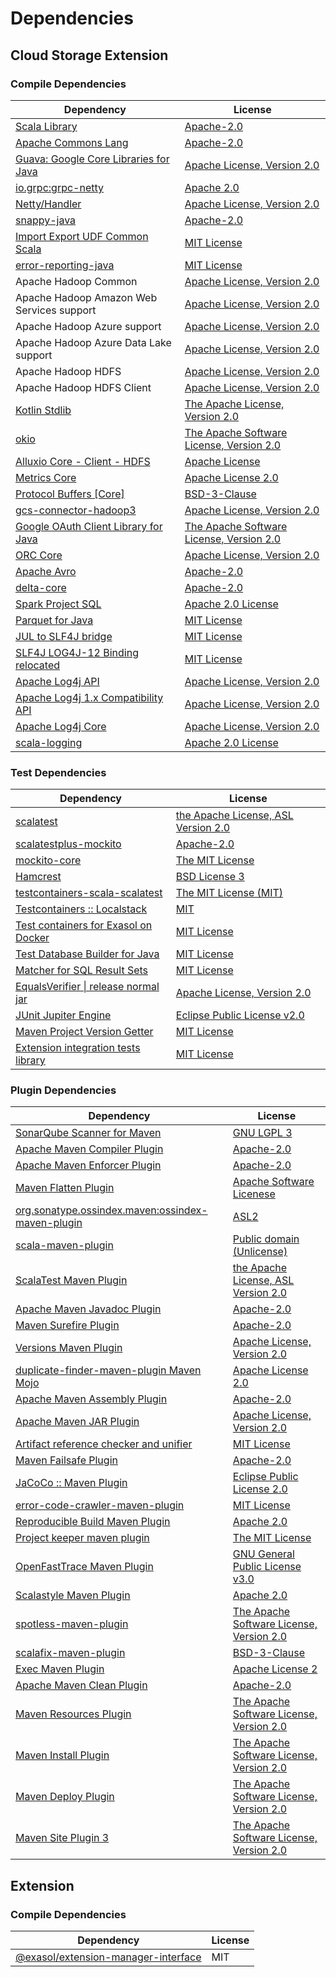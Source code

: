 <!-- @formatter:off -->
# Dependencies

## Cloud Storage Extension

### Compile Dependencies

| Dependency                                 | License                                       |
| ------------------------------------------ | --------------------------------------------- |
| [Scala Library][0]                         | [Apache-2.0][1]                               |
| [Apache Commons Lang][2]                   | [Apache-2.0][3]                               |
| [Guava: Google Core Libraries for Java][4] | [Apache License, Version 2.0][5]              |
| [io.grpc:grpc-netty][6]                    | [Apache 2.0][7]                               |
| [Netty/Handler][8]                         | [Apache License, Version 2.0][1]              |
| [snappy-java][9]                           | [Apache-2.0][10]                              |
| [Import Export UDF Common Scala][11]       | [MIT License][12]                             |
| [error-reporting-java][13]                 | [MIT License][14]                             |
| Apache Hadoop Common                       | [Apache License, Version 2.0][3]              |
| Apache Hadoop Amazon Web Services support  | [Apache License, Version 2.0][3]              |
| Apache Hadoop Azure support                | [Apache License, Version 2.0][3]              |
| Apache Hadoop Azure Data Lake support      | [Apache License, Version 2.0][3]              |
| Apache Hadoop HDFS                         | [Apache License, Version 2.0][3]              |
| Apache Hadoop HDFS Client                  | [Apache License, Version 2.0][3]              |
| [Kotlin Stdlib][15]                        | [The Apache License, Version 2.0][5]          |
| [okio][16]                                 | [The Apache Software License, Version 2.0][5] |
| [Alluxio Core - Client - HDFS][17]         | [Apache License][18]                          |
| [Metrics Core][19]                         | [Apache License 2.0][10]                      |
| [Protocol Buffers [Core]][20]              | [BSD-3-Clause][21]                            |
| [gcs-connector-hadoop3][22]                | [Apache License, Version 2.0][5]              |
| [Google OAuth Client Library for Java][23] | [The Apache Software License, Version 2.0][3] |
| [ORC Core][24]                             | [Apache License, Version 2.0][3]              |
| [Apache Avro][25]                          | [Apache-2.0][3]                               |
| [delta-core][26]                           | [Apache-2.0][27]                              |
| [Spark Project SQL][28]                    | [Apache 2.0 License][29]                      |
| [Parquet for Java][30]                     | [MIT License][31]                             |
| [JUL to SLF4J bridge][32]                  | [MIT License][33]                             |
| [SLF4J LOG4J-12 Binding relocated][32]     | [MIT License][33]                             |
| [Apache Log4j API][34]                     | [Apache License, Version 2.0][3]              |
| [Apache Log4j 1.x Compatibility API][35]   | [Apache License, Version 2.0][3]              |
| [Apache Log4j Core][36]                    | [Apache License, Version 2.0][3]              |
| [scala-logging][37]                        | [Apache 2.0 License][29]                      |

### Test Dependencies

| Dependency                                 | License                                   |
| ------------------------------------------ | ----------------------------------------- |
| [scalatest][38]                            | [the Apache License, ASL Version 2.0][27] |
| [scalatestplus-mockito][39]                | [Apache-2.0][27]                          |
| [mockito-core][40]                         | [The MIT License][41]                     |
| [Hamcrest][42]                             | [BSD License 3][43]                       |
| [testcontainers-scala-scalatest][44]       | [The MIT License (MIT)][45]               |
| [Testcontainers :: Localstack][46]         | [MIT][47]                                 |
| [Test containers for Exasol on Docker][48] | [MIT License][49]                         |
| [Test Database Builder for Java][50]       | [MIT License][51]                         |
| [Matcher for SQL Result Sets][52]          | [MIT License][53]                         |
| [EqualsVerifier \| release normal jar][54] | [Apache License, Version 2.0][3]          |
| [JUnit Jupiter Engine][55]                 | [Eclipse Public License v2.0][56]         |
| [Maven Project Version Getter][57]         | [MIT License][58]                         |
| [Extension integration tests library][59]  | [MIT License][60]                         |

### Plugin Dependencies

| Dependency                                              | License                                       |
| ------------------------------------------------------- | --------------------------------------------- |
| [SonarQube Scanner for Maven][61]                       | [GNU LGPL 3][62]                              |
| [Apache Maven Compiler Plugin][63]                      | [Apache-2.0][3]                               |
| [Apache Maven Enforcer Plugin][64]                      | [Apache-2.0][3]                               |
| [Maven Flatten Plugin][65]                              | [Apache Software Licenese][3]                 |
| [org.sonatype.ossindex.maven:ossindex-maven-plugin][66] | [ASL2][5]                                     |
| [scala-maven-plugin][67]                                | [Public domain (Unlicense)][68]               |
| [ScalaTest Maven Plugin][69]                            | [the Apache License, ASL Version 2.0][27]     |
| [Apache Maven Javadoc Plugin][70]                       | [Apache-2.0][3]                               |
| [Maven Surefire Plugin][71]                             | [Apache-2.0][3]                               |
| [Versions Maven Plugin][72]                             | [Apache License, Version 2.0][3]              |
| [duplicate-finder-maven-plugin Maven Mojo][73]          | [Apache License 2.0][29]                      |
| [Apache Maven Assembly Plugin][74]                      | [Apache-2.0][3]                               |
| [Apache Maven JAR Plugin][75]                           | [Apache License, Version 2.0][3]              |
| [Artifact reference checker and unifier][76]            | [MIT License][77]                             |
| [Maven Failsafe Plugin][78]                             | [Apache-2.0][3]                               |
| [JaCoCo :: Maven Plugin][79]                            | [Eclipse Public License 2.0][80]              |
| [error-code-crawler-maven-plugin][81]                   | [MIT License][82]                             |
| [Reproducible Build Maven Plugin][83]                   | [Apache 2.0][5]                               |
| [Project keeper maven plugin][84]                       | [The MIT License][85]                         |
| [OpenFastTrace Maven Plugin][86]                        | [GNU General Public License v3.0][87]         |
| [Scalastyle Maven Plugin][88]                           | [Apache 2.0][29]                              |
| [spotless-maven-plugin][89]                             | [The Apache Software License, Version 2.0][3] |
| [scalafix-maven-plugin][90]                             | [BSD-3-Clause][21]                            |
| [Exec Maven Plugin][91]                                 | [Apache License 2][3]                         |
| [Apache Maven Clean Plugin][92]                         | [Apache-2.0][3]                               |
| [Maven Resources Plugin][93]                            | [The Apache Software License, Version 2.0][5] |
| [Maven Install Plugin][94]                              | [The Apache Software License, Version 2.0][5] |
| [Maven Deploy Plugin][95]                               | [The Apache Software License, Version 2.0][5] |
| [Maven Site Plugin 3][96]                               | [The Apache Software License, Version 2.0][5] |

## Extension

### Compile Dependencies

| Dependency                                | License |
| ----------------------------------------- | ------- |
| [@exasol/extension-manager-interface][97] | MIT     |

[0]: https://www.scala-lang.org/
[1]: https://www.apache.org/licenses/LICENSE-2.0
[2]: https://commons.apache.org/proper/commons-lang/
[3]: https://www.apache.org/licenses/LICENSE-2.0.txt
[4]: https://github.com/google/guava
[5]: http://www.apache.org/licenses/LICENSE-2.0.txt
[6]: https://github.com/grpc/grpc-java
[7]: https://opensource.org/licenses/Apache-2.0
[8]: https://netty.io/netty-handler/
[9]: https://github.com/xerial/snappy-java
[10]: https://www.apache.org/licenses/LICENSE-2.0.html
[11]: https://github.com/exasol/import-export-udf-common-scala/
[12]: https://github.com/exasol/import-export-udf-common-scala/blob/main/LICENSE
[13]: https://github.com/exasol/error-reporting-java/
[14]: https://github.com/exasol/error-reporting-java/blob/main/LICENSE
[15]: https://kotlinlang.org/
[16]: https://github.com/square/okio/
[17]: https://www.alluxio.io/alluxio-dora/alluxio-core/alluxio-core-client/alluxio-core-client-hdfs/
[18]: https://github.com/alluxio/alluxio/blob/master/LICENSE
[19]: https://metrics.dropwizard.io/metrics-core
[20]: https://github.com/protocolbuffers/protobuf/tree/main/java
[21]: https://opensource.org/licenses/BSD-3-Clause
[22]: https://github.com/GoogleCloudDataproc/hadoop-connectors/tree/master/gcs
[23]: https://github.com/googleapis/google-oauth-java-client
[24]: https://orc.apache.org/
[25]: https://avro.apache.org
[26]: https://delta.io/
[27]: http://www.apache.org/licenses/LICENSE-2.0
[28]: https://spark.apache.org/
[29]: http://www.apache.org/licenses/LICENSE-2.0.html
[30]: https://github.com/exasol/parquet-io-java/
[31]: https://github.com/exasol/parquet-io-java/blob/main/LICENSE
[32]: http://www.slf4j.org
[33]: http://www.opensource.org/licenses/mit-license.php
[34]: https://logging.apache.org/log4j/2.x/log4j-api/
[35]: https://logging.apache.org/log4j/2.x/
[36]: https://logging.apache.org/log4j/2.x/log4j-core/
[37]: https://github.com/lightbend/scala-logging
[38]: http://www.scalatest.org
[39]: https://github.com/scalatest/scalatestplus-mockito
[40]: https://github.com/mockito/mockito
[41]: https://github.com/mockito/mockito/blob/main/LICENSE
[42]: http://hamcrest.org/JavaHamcrest/
[43]: http://opensource.org/licenses/BSD-3-Clause
[44]: https://github.com/testcontainers/testcontainers-scala
[45]: https://opensource.org/licenses/MIT
[46]: https://testcontainers.org
[47]: http://opensource.org/licenses/MIT
[48]: https://github.com/exasol/exasol-testcontainers/
[49]: https://github.com/exasol/exasol-testcontainers/blob/main/LICENSE
[50]: https://github.com/exasol/test-db-builder-java/
[51]: https://github.com/exasol/test-db-builder-java/blob/main/LICENSE
[52]: https://github.com/exasol/hamcrest-resultset-matcher/
[53]: https://github.com/exasol/hamcrest-resultset-matcher/blob/main/LICENSE
[54]: https://www.jqno.nl/equalsverifier
[55]: https://junit.org/junit5/
[56]: https://www.eclipse.org/legal/epl-v20.html
[57]: https://github.com/exasol/maven-project-version-getter/
[58]: https://github.com/exasol/maven-project-version-getter/blob/main/LICENSE
[59]: https://github.com/exasol/extension-manager/
[60]: https://github.com/exasol/extension-manager/blob/main/LICENSE
[61]: http://sonarsource.github.io/sonar-scanner-maven/
[62]: http://www.gnu.org/licenses/lgpl.txt
[63]: https://maven.apache.org/plugins/maven-compiler-plugin/
[64]: https://maven.apache.org/enforcer/maven-enforcer-plugin/
[65]: https://www.mojohaus.org/flatten-maven-plugin/
[66]: https://sonatype.github.io/ossindex-maven/maven-plugin/
[67]: http://github.com/davidB/scala-maven-plugin
[68]: http://unlicense.org/
[69]: https://www.scalatest.org/user_guide/using_the_scalatest_maven_plugin
[70]: https://maven.apache.org/plugins/maven-javadoc-plugin/
[71]: https://maven.apache.org/surefire/maven-surefire-plugin/
[72]: https://www.mojohaus.org/versions/versions-maven-plugin/
[73]: https://basepom.github.io/duplicate-finder-maven-plugin
[74]: https://maven.apache.org/plugins/maven-assembly-plugin/
[75]: https://maven.apache.org/plugins/maven-jar-plugin/
[76]: https://github.com/exasol/artifact-reference-checker-maven-plugin/
[77]: https://github.com/exasol/artifact-reference-checker-maven-plugin/blob/main/LICENSE
[78]: https://maven.apache.org/surefire/maven-failsafe-plugin/
[79]: https://www.jacoco.org/jacoco/trunk/doc/maven.html
[80]: https://www.eclipse.org/legal/epl-2.0/
[81]: https://github.com/exasol/error-code-crawler-maven-plugin/
[82]: https://github.com/exasol/error-code-crawler-maven-plugin/blob/main/LICENSE
[83]: http://zlika.github.io/reproducible-build-maven-plugin
[84]: https://github.com/exasol/project-keeper/
[85]: https://github.com/exasol/project-keeper/blob/main/LICENSE
[86]: https://github.com/itsallcode/openfasttrace-maven-plugin
[87]: https://www.gnu.org/licenses/gpl-3.0.html
[88]: http://www.scalastyle.org
[89]: https://github.com/diffplug/spotless
[90]: https://github.com/evis/scalafix-maven-plugin
[91]: https://www.mojohaus.org/exec-maven-plugin
[92]: https://maven.apache.org/plugins/maven-clean-plugin/
[93]: http://maven.apache.org/plugins/maven-resources-plugin/
[94]: http://maven.apache.org/plugins/maven-install-plugin/
[95]: http://maven.apache.org/plugins/maven-deploy-plugin/
[96]: http://maven.apache.org/plugins/maven-site-plugin/
[97]: https://registry.npmjs.org/@exasol/extension-manager-interface/-/extension-manager-interface-0.3.0.tgz
